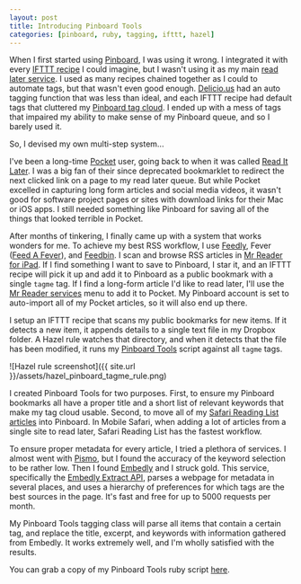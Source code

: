 ```yaml
---
layout: post
title: Introducing Pinboard Tools
categories: [pinboard, ruby, tagging, ifttt, hazel]
---
```




When I first started using [Pinboard][6886-001], I was using it wrong. I integrated it with every [IFTTT recipe][6886-002] I could imagine, but I wasn't using it as my main [read later service][6886-003]. I used as many recipes chained together as I could to automate tags, but that wasn't even good enough. [Delicio.us][6886-004] had an auto tagging function that was less than ideal, and each IFTTT recipe had default tags that cluttered my [Pinboard tag cloud][6886-005]. I ended up with a mess of tags that impaired my ability to make sense of my Pinboard queue, and so I barely used it.

So, I devised my own multi-step system...

I've been a long-time [Pocket](http://www.getpocket.com) user, going back to when it was called [Read It Later][6886-003]. I was a big fan of their since deprecated bookmarklet to redirect the next clicked link on a page to my read later queue. But while Pocket excelled in capturing long form articles and social media videos, it wasn't good for software project pages or sites with download links for their Mac or iOS apps. I still needed something like Pinboard for saving all of the things that looked terrible in Pocket.


After months of tinkering, I finally came up with a system that works wonders for me. To achieve my best RSS workflow, I use [Feedly][6886-006], Fever ([Feed A Fever][6886-007]), and [Feedbin][6886-008]. I scan and browse RSS articles in [Mr Reader for iPad][6886-009]. If I find something I want to save to Pinboard, I star it, and an IFTTT recipe will pick it up and add it to Pinboard as a public bookmark with a single `tagme` tag. If I find a long-form article I'd like to read later, I'll use the [Mr Reader services][6886-010] menu to add it to Pocket. My Pinboard account is set to auto-import all of my Pocket articles, so it will also end up there.

I setup an IFTTT recipe that scans my public bookmarks for new items. If it detects a new item, it appends details to a single text file in my Dropbox folder. A Hazel rule watches that directory, and when it detects that the file has been modified, it runs my [Pinboard Tools](http://github.com/prokizzle/pinboardtools) script against all `tagme` tags.

![Hazel rule screenshot]({{ site.url }}/assets/hazel_pinboard_tagme_rule.png)

I created Pinboard Tools for two purposes. First, to ensure my Pinboard bookmarks all have a proper title and a short list of relevant keywords that make my tag cloud usable. Second, to move all of my [Safari Reading List articles][6886-011] into Pinboard. In Mobile Safari, when adding a lot of articles from a single site to read later, Safari Reading List has the fastest workflow.

To ensure proper metadata for every article, I tried a plethora of services. I almost went with [Pismo][6886-012], but I found the accuracy of the keyword selection to be rather low. Then I found [Embedly][6886-013] and I struck gold. This service, specifically the [Embedly Extract API][6886-014], parses a webpage for metadata in several places, and uses a hierarchy of preferences for which tags are the best sources in the page. It's fast and free for up to 5000 requests per month.

My Pinboard Tools tagging class will parse all items that contain a certain tag, and replace the title, excerpt, and keywords with information gathered from Embedly. It works extremely well, and I'm wholly satisfied with the results.

You can grab a copy of my Pinboard Tools ruby script [here](http://www.github.com/prokizzle/pinboardtools).


[6886-001]: http://pinboard.in/ "Pinboard: social bookmarking for introverts"
[6886-002]: http://ifttt.com/recipes "IFTTT / Recipes - IFTTT / Put the internet to work for you."
[6886-003]: http://getpocket.com/ "Pocket (Formerly Read It Later)"
[6886-004]: http://delicio.us/ "Del.icio.us"
[6886-005]: http://pinboard.in/resources/ "Pinboard Resources"
[6886-006]: http://www.feedly.com/ "feedly: your news. delivered."
[6886-007]: http://feedafever.com "Fever"
[6886-008]: https://feedbin.me/ "Feedbin"
[6886-009]: http://www.curioustimes.de/mrreader/ "Mr. Reader - RSS News Reader for your iPad - Curious Times"
[6886-010]: http://www.curioustimes.de/mrreader/faq/ "Mr. Reader - RSS News Reader for your iPad - Support/FAQ"
[6886-011]: http://support.apple.com/kb/PH5074 "Safari 5.1 (OS X Lion): Save articles to read later with Reading List"
[6886-012]: https://github.com/peterc/pismo "peterc/pismo · GitHub"
[6886-013]: http://embed.ly/ "Embedly: Front-end developer tools for websites and apps"
[6886-014]: http://embed.ly/docs/extract/api "Extract - API | Embedly"
